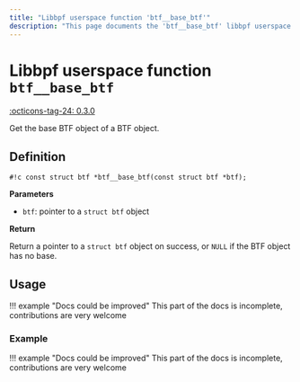```yaml
---
title: "Libbpf userspace function 'btf__base_btf'"
description: "This page documents the 'btf__base_btf' libbpf userspace function, including its definition, usage, and examples."
---
```

# Libbpf userspace function `btf__base_btf`

<!-- [LIBBPF_TAG] -->
[:octicons-tag-24: 0.3.0](https://github.com/libbpf/libbpf/releases/tag/v0.3.0)
<!-- [/LIBBPF_TAG] -->

Get the base BTF object of a BTF object.

## Definition

`#!c const struct btf *btf__base_btf(const struct btf *btf);`

**Parameters**

- `btf`: pointer to a `struct btf` object

**Return**

Return a pointer to a `struct btf` object on success, or `NULL` if the BTF object has no base.

## Usage

!!! example "Docs could be improved"
    This part of the docs is incomplete, contributions are very welcome

### Example

!!! example "Docs could be improved"
    This part of the docs is incomplete, contributions are very welcome

